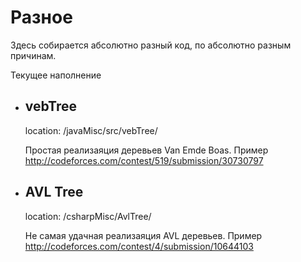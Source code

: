 # Разное
Здесь собирается абсолютно разный код, по абсолютно разным причинам.

Текущее наполнение

* ## vebTree
  location: /javaMisc/src/vebTree/
  
  Простая реализаяция деревьев Van Emde Boas.  Пример http://codeforces.com/contest/519/submission/30730797

* ## AVL Tree
  location: /csharpMisc/AvlTree/
  
  Не самая удачная реализаяция AVL деревьев. Пример http://codeforces.com/contest/4/submission/10644103